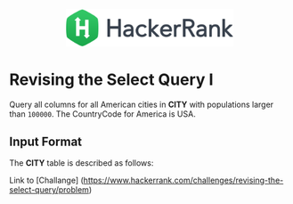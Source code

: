 <p align="center">
    <img src="https://raw.githubusercontent.com/emilia98/HackerRank/master/hackerrank.png?raw=true" width="300px">
</p>

# Revising the Select Query I

Query all columns for all American cities in **CITY** with populations larger than ``100000``. The CountryCode for America is USA.

## Input Format

The **CITY** table is described as follows: 




Link to [Challange] (https://www.hackerrank.com/challenges/revising-the-select-query/problem)

 